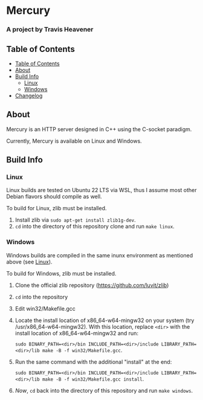 # Mercury

### A project by Travis Heavener

## Table of Contents

- [Table of Contents](#table-of-contents)
- [About](#about)
- [Build Info](#build-info)
    - [Linux](#linux)
    - [Windows](#windows)
- [Changelog](CHANGELOG.md)

## About

Mercury is an HTTP server designed in C++ using the C-socket paradigm.

Currently, Mercury is available on Linux and Windows.

## Build Info

### Linux

Linux builds are tested on Ubuntu 22 LTS via WSL, thus I assume most other Debian flavors should compile as well.

To build for Linux, zlib must be installed.

1. Install zlib via `sudo apt-get install zlib1g-dev`.
2. `cd` into the directory of this repository clone and run `make linux`.

### Windows

Windows builds are compiled in the same inunx environment as mentioned above (see [Linux](#linux)).

To build for Windows, zlib must be installed.

1. Clone the official zlib repository (https://github.com/luvit/zlib)
2. `cd` into the repository
3. Edit win32/Makefile.gcc
4. Locate the install location of x86_64-w64-mingw32 on your system (try /usr/x86_64-w64-mingw32). With this location, replace `<dir>` with the install location of x86_64-w64-mingw32 and run:

    `sudo BINARY_PATH=<dir>/bin INCLUDE_PATH=<dir>/include LIBRARY_PATH=<dir>/lib make -B -f win32/Makefile.gcc`.

5. Run the same command with the additional "install" at the end:

    `sudo BINARY_PATH=<dir>/bin INCLUDE_PATH=<dir>/include LIBRARY_PATH=<dir>/lib make -B -f win32/Makefile.gcc install`.

6. *Now*, `cd` back into the directory of this repository and run `make windows`.